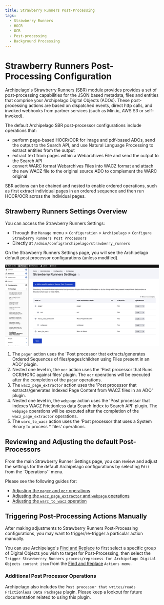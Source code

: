 ```yaml
---
title: Strawberry Runners Post-Processing
tags:
  - Strawberry Runners
  - HOCR
  - OCR
  - Post-processing
  - Background Processing
---
```


# Strawberry Runners Post-Processing Configuration

Archipelago's [Strawberry Runners (SBR)](https://github.com/esmero/strawberry_runners) module provides provides a set of post-processing capabilities for the JSON based metadata, files and entities that comprise your Archipelago Digital Objects (ADOs). These post-processing actions are based on dispatched events, direct http calls, and invoked webhooks from partner services (such as Min.io, AWS S3 or self-invoked). 

The default Archipelago SBR post-processor configurations include operations that:
* perform page-based HOCR/OCR for image and pdf-based ADOs, send the output to the Search API, and use Natural Language Processing to extract entities from the output
* extract text from pages within a Webarchives File and send the output to the Search API
* convert WARC format Webarchives Files into WACZ format and attach the new WACZ file to the original source ADO to complement the WARC original 

SBR actions can be chained and nested to enable ordered operations, such as first extract individual pages in an ordered sequence and then run HOCR/OCR across the individual pages.

## Strawberry Runners Settings Overview

You can access the Strawberry Runners Settings:

- Through the `Manage` menu > `Configuration` > `Archipelago` > `Configure Strawberry Runners Post Processors`
- Directly at `/admin/config/archipelago/strawberry_runners` 

On the Strawberry Runners Settings page, you will see the Archipelago default post processor configurations (unless modified).

![Strawberry Runners Home](images/strawberryrunnershome.png)

1. The `pager` action uses the 'Post processor that extracts/generates Ordered Sequences of files/pages/children using Files present in an ADO' plugin.
2. Nested one level in, the `ocr` action uses the 'Post processor that Runs OCR/HORC against files' plugin. The `ocr` operations will be executed after the completion of the `pager` operations.
3. The `wacz_page_extractor` action uses the 'Post processor that extracts/generates Indexed Page Content from WACZ files in an ADO' plugin.
4. Nested one level in, the `webpage` action uses the 'Post processor that Indexes WACZ Frictionless data Search Index to Search API' plugin. The `webpage` operations will be executed after the completion of the `wacz_page_extractor` operations.
5. The `warc_to_wacz` action uses the 'Post processor that uses a System Binary to process * files' operations.

## Reviewing and Adjusting the default Post-Processors

From the main Strawberry Runner Settings page, you can review and adjust the settings for the default Archipelago configurations by selecting `Edit` from the `Operations`` menu. 

Please see the following guides for:

- [Adjusting the `pager` and `ocr` operations](strawberryrunners_pager_ocr.md)
- [Adjusting the `wacz_page_extractor` and `webpage` operations](strawberryrunners_webpage_text.md)
- [Adjusting the `warc_to_wacz` operation](strawberryrunners_wacz_binary.md)

## Triggering Post-Processing Actions Manually

After making adjustments to Strawberry Runners Post-Processing configurations, you may want to trigger/re-trigger a particular action manually.

You can use Archipelago's [Find and Replace](find_and_replace.md) to first select a specific group of Digital Objects you wish to target for Post-Processing, then select the `Trigger Strawberrry Runners process/reprocess for Archipelago Digital Objects content item` from the [Find and Replace](find_and_replace.md) `Actions menu`.

### Additional Post Processor Operations

Archipelago also includes the `Post processor that writes/reads Frictionless Data Packages` plugin. Please keep a lookout for future documentation related to using this plugin.

